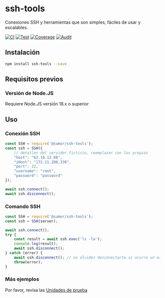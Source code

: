 # ssh-tools
Conexiones SSH y herramientas que son simples, fáciles de usar y escalables.

[![CI](https://github.com/sumor-cloud/ssh-tools/actions/workflows/ci.yml/badge.svg)](https://github.com/sumor-cloud/ssh-tools/actions/workflows/ci.yml)
[![Test](https://github.com/sumor-cloud/ssh-tools/actions/workflows/ut.yml/badge.svg)](https://github.com/sumor-cloud/ssh-tools/actions/workflows/ut.yml)
[![Coverage](https://github.com/sumor-cloud/ssh-tools/actions/workflows/coverage.yml/badge.svg)](https://github.com/sumor-cloud/ssh-tools/actions/workflows/coverage.yml)
[![Audit](https://github.com/sumor-cloud/ssh-tools/actions/workflows/audit.yml/badge.svg)](https://github.com/sumor-cloud/ssh-tools/actions/workflows/audit.yml)

## Instalación
```bash
npm install ssh-tools --save
```

## Requisitos previos

### Versión de Node.JS
Requiere Node.JS versión 18.x o superior

## Uso

### Conexión SSH
```javascript
const SSH = require('@sumor/ssh-tools');
const ssh = SSH({
    // detalles del servidor ficticio, reemplazar con los propios
    "host": "62.16.12.88",
    "iHost": "172.11.200.330",
    "port": 22,
    "username": "root",
    "password": "password"
});

await ssh.connect();
await ssh.disconnect();
```

### Comando SSH
```javascript
const SSH = require('@sumor/ssh-tools');
const ssh = SSH(server);

await ssh.connect();
try {
    const result = await ssh.exec('ls -la');
    console.log(result);
    await ssh.disconnect();
} catch (error) {
    await ssh.disconnect(); // no olvides desconectarte si ocurre un error
    throw(error);
}
```

### Más ejemplos
Por favor, revisa las [Unidades de prueba](https://github.com/sumor-cloud/ssh-tools/tree/main/test)